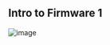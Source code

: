 ## Intro to Firmware 1 

![image](https://github.com/Artickatz/Signal9-CTF-Writeup-s/assets/69086568/b29b6197-390b-489b-953e-554dfb771e4e)
